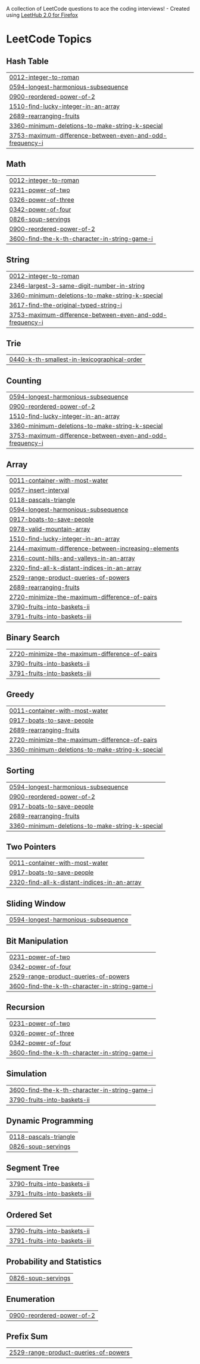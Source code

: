 A collection of LeetCode questions to ace the coding interviews! - Created using [LeetHub 2.0 for Firefox](https://github.com/maitreya2954/LeetHub-2.0-Firefox)
<!---LeetCode Topics Start-->
# LeetCode Topics
## Hash Table
|  |
| ------- |
| [0012-integer-to-roman](https://github.com/BrandonRafaelLovelyno/leet-code/tree/master/0012-integer-to-roman) |
| [0594-longest-harmonious-subsequence](https://github.com/BrandonRafaelLovelyno/leet-code/tree/master/0594-longest-harmonious-subsequence) |
| [0900-reordered-power-of-2](https://github.com/BrandonRafaelLovelyno/leet-code/tree/master/0900-reordered-power-of-2) |
| [1510-find-lucky-integer-in-an-array](https://github.com/BrandonRafaelLovelyno/leet-code/tree/master/1510-find-lucky-integer-in-an-array) |
| [2689-rearranging-fruits](https://github.com/BrandonRafaelLovelyno/leet-code/tree/master/2689-rearranging-fruits) |
| [3360-minimum-deletions-to-make-string-k-special](https://github.com/BrandonRafaelLovelyno/leet-code/tree/master/3360-minimum-deletions-to-make-string-k-special) |
| [3753-maximum-difference-between-even-and-odd-frequency-i](https://github.com/BrandonRafaelLovelyno/leet-code/tree/master/3753-maximum-difference-between-even-and-odd-frequency-i) |
## Math
|  |
| ------- |
| [0012-integer-to-roman](https://github.com/BrandonRafaelLovelyno/leet-code/tree/master/0012-integer-to-roman) |
| [0231-power-of-two](https://github.com/BrandonRafaelLovelyno/leet-code/tree/master/0231-power-of-two) |
| [0326-power-of-three](https://github.com/BrandonRafaelLovelyno/leet-code/tree/master/0326-power-of-three) |
| [0342-power-of-four](https://github.com/BrandonRafaelLovelyno/leet-code/tree/master/0342-power-of-four) |
| [0826-soup-servings](https://github.com/BrandonRafaelLovelyno/leet-code/tree/master/0826-soup-servings) |
| [0900-reordered-power-of-2](https://github.com/BrandonRafaelLovelyno/leet-code/tree/master/0900-reordered-power-of-2) |
| [3600-find-the-k-th-character-in-string-game-i](https://github.com/BrandonRafaelLovelyno/leet-code/tree/master/3600-find-the-k-th-character-in-string-game-i) |
## String
|  |
| ------- |
| [0012-integer-to-roman](https://github.com/BrandonRafaelLovelyno/leet-code/tree/master/0012-integer-to-roman) |
| [2346-largest-3-same-digit-number-in-string](https://github.com/BrandonRafaelLovelyno/leet-code/tree/master/2346-largest-3-same-digit-number-in-string) |
| [3360-minimum-deletions-to-make-string-k-special](https://github.com/BrandonRafaelLovelyno/leet-code/tree/master/3360-minimum-deletions-to-make-string-k-special) |
| [3617-find-the-original-typed-string-i](https://github.com/BrandonRafaelLovelyno/leet-code/tree/master/3617-find-the-original-typed-string-i) |
| [3753-maximum-difference-between-even-and-odd-frequency-i](https://github.com/BrandonRafaelLovelyno/leet-code/tree/master/3753-maximum-difference-between-even-and-odd-frequency-i) |
## Trie
|  |
| ------- |
| [0440-k-th-smallest-in-lexicographical-order](https://github.com/BrandonRafaelLovelyno/leet-code/tree/master/0440-k-th-smallest-in-lexicographical-order) |
## Counting
|  |
| ------- |
| [0594-longest-harmonious-subsequence](https://github.com/BrandonRafaelLovelyno/leet-code/tree/master/0594-longest-harmonious-subsequence) |
| [0900-reordered-power-of-2](https://github.com/BrandonRafaelLovelyno/leet-code/tree/master/0900-reordered-power-of-2) |
| [1510-find-lucky-integer-in-an-array](https://github.com/BrandonRafaelLovelyno/leet-code/tree/master/1510-find-lucky-integer-in-an-array) |
| [3360-minimum-deletions-to-make-string-k-special](https://github.com/BrandonRafaelLovelyno/leet-code/tree/master/3360-minimum-deletions-to-make-string-k-special) |
| [3753-maximum-difference-between-even-and-odd-frequency-i](https://github.com/BrandonRafaelLovelyno/leet-code/tree/master/3753-maximum-difference-between-even-and-odd-frequency-i) |
## Array
|  |
| ------- |
| [0011-container-with-most-water](https://github.com/BrandonRafaelLovelyno/leet-code/tree/master/0011-container-with-most-water) |
| [0057-insert-interval](https://github.com/BrandonRafaelLovelyno/leet-code/tree/master/0057-insert-interval) |
| [0118-pascals-triangle](https://github.com/BrandonRafaelLovelyno/leet-code/tree/master/0118-pascals-triangle) |
| [0594-longest-harmonious-subsequence](https://github.com/BrandonRafaelLovelyno/leet-code/tree/master/0594-longest-harmonious-subsequence) |
| [0917-boats-to-save-people](https://github.com/BrandonRafaelLovelyno/leet-code/tree/master/0917-boats-to-save-people) |
| [0978-valid-mountain-array](https://github.com/BrandonRafaelLovelyno/leet-code/tree/master/0978-valid-mountain-array) |
| [1510-find-lucky-integer-in-an-array](https://github.com/BrandonRafaelLovelyno/leet-code/tree/master/1510-find-lucky-integer-in-an-array) |
| [2144-maximum-difference-between-increasing-elements](https://github.com/BrandonRafaelLovelyno/leet-code/tree/master/2144-maximum-difference-between-increasing-elements) |
| [2316-count-hills-and-valleys-in-an-array](https://github.com/BrandonRafaelLovelyno/leet-code/tree/master/2316-count-hills-and-valleys-in-an-array) |
| [2320-find-all-k-distant-indices-in-an-array](https://github.com/BrandonRafaelLovelyno/leet-code/tree/master/2320-find-all-k-distant-indices-in-an-array) |
| [2529-range-product-queries-of-powers](https://github.com/BrandonRafaelLovelyno/leet-code/tree/master/2529-range-product-queries-of-powers) |
| [2689-rearranging-fruits](https://github.com/BrandonRafaelLovelyno/leet-code/tree/master/2689-rearranging-fruits) |
| [2720-minimize-the-maximum-difference-of-pairs](https://github.com/BrandonRafaelLovelyno/leet-code/tree/master/2720-minimize-the-maximum-difference-of-pairs) |
| [3790-fruits-into-baskets-ii](https://github.com/BrandonRafaelLovelyno/leet-code/tree/master/3790-fruits-into-baskets-ii) |
| [3791-fruits-into-baskets-iii](https://github.com/BrandonRafaelLovelyno/leet-code/tree/master/3791-fruits-into-baskets-iii) |
## Binary Search
|  |
| ------- |
| [2720-minimize-the-maximum-difference-of-pairs](https://github.com/BrandonRafaelLovelyno/leet-code/tree/master/2720-minimize-the-maximum-difference-of-pairs) |
| [3790-fruits-into-baskets-ii](https://github.com/BrandonRafaelLovelyno/leet-code/tree/master/3790-fruits-into-baskets-ii) |
| [3791-fruits-into-baskets-iii](https://github.com/BrandonRafaelLovelyno/leet-code/tree/master/3791-fruits-into-baskets-iii) |
## Greedy
|  |
| ------- |
| [0011-container-with-most-water](https://github.com/BrandonRafaelLovelyno/leet-code/tree/master/0011-container-with-most-water) |
| [0917-boats-to-save-people](https://github.com/BrandonRafaelLovelyno/leet-code/tree/master/0917-boats-to-save-people) |
| [2689-rearranging-fruits](https://github.com/BrandonRafaelLovelyno/leet-code/tree/master/2689-rearranging-fruits) |
| [2720-minimize-the-maximum-difference-of-pairs](https://github.com/BrandonRafaelLovelyno/leet-code/tree/master/2720-minimize-the-maximum-difference-of-pairs) |
| [3360-minimum-deletions-to-make-string-k-special](https://github.com/BrandonRafaelLovelyno/leet-code/tree/master/3360-minimum-deletions-to-make-string-k-special) |
## Sorting
|  |
| ------- |
| [0594-longest-harmonious-subsequence](https://github.com/BrandonRafaelLovelyno/leet-code/tree/master/0594-longest-harmonious-subsequence) |
| [0900-reordered-power-of-2](https://github.com/BrandonRafaelLovelyno/leet-code/tree/master/0900-reordered-power-of-2) |
| [0917-boats-to-save-people](https://github.com/BrandonRafaelLovelyno/leet-code/tree/master/0917-boats-to-save-people) |
| [2689-rearranging-fruits](https://github.com/BrandonRafaelLovelyno/leet-code/tree/master/2689-rearranging-fruits) |
| [3360-minimum-deletions-to-make-string-k-special](https://github.com/BrandonRafaelLovelyno/leet-code/tree/master/3360-minimum-deletions-to-make-string-k-special) |
## Two Pointers
|  |
| ------- |
| [0011-container-with-most-water](https://github.com/BrandonRafaelLovelyno/leet-code/tree/master/0011-container-with-most-water) |
| [0917-boats-to-save-people](https://github.com/BrandonRafaelLovelyno/leet-code/tree/master/0917-boats-to-save-people) |
| [2320-find-all-k-distant-indices-in-an-array](https://github.com/BrandonRafaelLovelyno/leet-code/tree/master/2320-find-all-k-distant-indices-in-an-array) |
## Sliding Window
|  |
| ------- |
| [0594-longest-harmonious-subsequence](https://github.com/BrandonRafaelLovelyno/leet-code/tree/master/0594-longest-harmonious-subsequence) |
## Bit Manipulation
|  |
| ------- |
| [0231-power-of-two](https://github.com/BrandonRafaelLovelyno/leet-code/tree/master/0231-power-of-two) |
| [0342-power-of-four](https://github.com/BrandonRafaelLovelyno/leet-code/tree/master/0342-power-of-four) |
| [2529-range-product-queries-of-powers](https://github.com/BrandonRafaelLovelyno/leet-code/tree/master/2529-range-product-queries-of-powers) |
| [3600-find-the-k-th-character-in-string-game-i](https://github.com/BrandonRafaelLovelyno/leet-code/tree/master/3600-find-the-k-th-character-in-string-game-i) |
## Recursion
|  |
| ------- |
| [0231-power-of-two](https://github.com/BrandonRafaelLovelyno/leet-code/tree/master/0231-power-of-two) |
| [0326-power-of-three](https://github.com/BrandonRafaelLovelyno/leet-code/tree/master/0326-power-of-three) |
| [0342-power-of-four](https://github.com/BrandonRafaelLovelyno/leet-code/tree/master/0342-power-of-four) |
| [3600-find-the-k-th-character-in-string-game-i](https://github.com/BrandonRafaelLovelyno/leet-code/tree/master/3600-find-the-k-th-character-in-string-game-i) |
## Simulation
|  |
| ------- |
| [3600-find-the-k-th-character-in-string-game-i](https://github.com/BrandonRafaelLovelyno/leet-code/tree/master/3600-find-the-k-th-character-in-string-game-i) |
| [3790-fruits-into-baskets-ii](https://github.com/BrandonRafaelLovelyno/leet-code/tree/master/3790-fruits-into-baskets-ii) |
## Dynamic Programming
|  |
| ------- |
| [0118-pascals-triangle](https://github.com/BrandonRafaelLovelyno/leet-code/tree/master/0118-pascals-triangle) |
| [0826-soup-servings](https://github.com/BrandonRafaelLovelyno/leet-code/tree/master/0826-soup-servings) |
## Segment Tree
|  |
| ------- |
| [3790-fruits-into-baskets-ii](https://github.com/BrandonRafaelLovelyno/leet-code/tree/master/3790-fruits-into-baskets-ii) |
| [3791-fruits-into-baskets-iii](https://github.com/BrandonRafaelLovelyno/leet-code/tree/master/3791-fruits-into-baskets-iii) |
## Ordered Set
|  |
| ------- |
| [3790-fruits-into-baskets-ii](https://github.com/BrandonRafaelLovelyno/leet-code/tree/master/3790-fruits-into-baskets-ii) |
| [3791-fruits-into-baskets-iii](https://github.com/BrandonRafaelLovelyno/leet-code/tree/master/3791-fruits-into-baskets-iii) |
## Probability and Statistics
|  |
| ------- |
| [0826-soup-servings](https://github.com/BrandonRafaelLovelyno/leet-code/tree/master/0826-soup-servings) |
## Enumeration
|  |
| ------- |
| [0900-reordered-power-of-2](https://github.com/BrandonRafaelLovelyno/leet-code/tree/master/0900-reordered-power-of-2) |
## Prefix Sum
|  |
| ------- |
| [2529-range-product-queries-of-powers](https://github.com/BrandonRafaelLovelyno/leet-code/tree/master/2529-range-product-queries-of-powers) |
<!---LeetCode Topics End-->